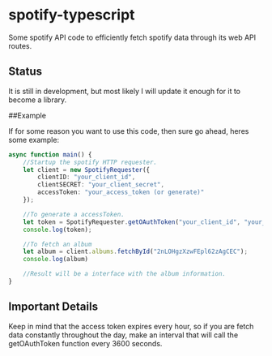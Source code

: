 # spotify-typescript

Some spotify API code to efficiently fetch spotify data through its web API routes.

## Status
It is still in development, but most likely I will update it enough for it to become a library.

##Example

If for some reason you want to use this code, then sure go ahead, heres some example:

```typescript
async function main() {
    //Startup the spotify HTTP requester.
    let client = new SpotifyRequester({
        clientID: "your_client_id",
        clientSECRET: "your_client_secret",
        accessToken: "your_access_token (or generate)"
    });

    //To generate a accessToken.
    let token = SpotifyRequester.getOAuthToken("your_client_id", "your_client_secret");
    console.log(token);

    //To fetch an album
    let album = client.albums.fetchById("2nLOHgzXzwFEpl62zAgCEC");
    console.log(album)

    //Result will be a interface with the album information.
}
```

## Important Details

Keep in mind that the access token expires every hour, so if you are fetch data constantly throughout the day, make an interval that will call the getOAuthToken function every 3600 seconds.
